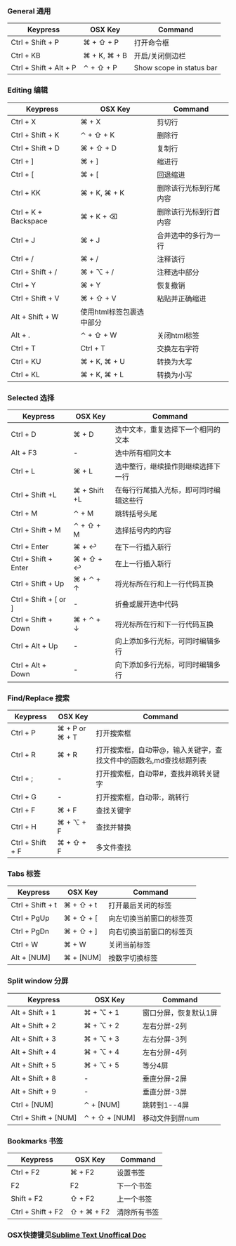 ### General 通用

| Keypress | OSX Key | Command |
| --- | --- |--- |
| Ctrl + Shift + P | ⌘ + ⇧ + P | 打开命令框 |
| Ctrl + KB | ⌘ + K, ⌘ + B | 开启/关闭侧边栏 |
| Ctrl + Shift + Alt + P | ⌃ + ⇧ + P |Show scope in status bar |

<!-- more -->
### Editing 编辑

| Keypress | OSX Key | Command |
| --- | --- |--- |
| Ctrl + X | ⌘ + X |剪切行 |
| Ctrl + Shift + K | ⌃ + ⇧ + K |删除行 |
| Ctrl + Shift + D | ⌘ + ⇧ + D | 复制行 |
| Ctrl + ] | ⌘ + ] | 缩进行 |
| Ctrl + [ | ⌘ + [ |回退缩进 |
| Ctrl + KK | ⌘ + K, ⌘ + K |删除该行光标到行尾内容 |
| Ctrl + K + Backspace | ⌘ + K + ⌫ | 删除该行光标到行首内容 |
| Ctrl + J | ⌘ + J | 合并选中的多行为一行 |
| Ctrl + / | ⌘ + / |注释该行 |
| Ctrl + Shift + / | ⌘ + ⌥ + / | 注释选中部分 |
| Ctrl + Y | ⌘ + Y | 恢复撤销 |
| Ctrl + Shift + V| ⌘ + ⇧ + V | 粘贴并正确缩进 |
| Alt + Shift + W | 使用html标签包裹选中部分 |
| Alt + .| ⌃ + ⇧ + W | 关闭html标签 |
| Ctrl + T | Ctrl + T | 交换左右字符 |
| Ctrl + KU | ⌘ + K, ⌘ + U | 转换为大写 |
| Ctrl + KL| ⌘ + K, ⌘ + L | 转换为小写 |


### Selected 选择

| Keypress | OSX Key | Command |
| --- | --- |--- |
| Ctrl + D | ⌘ + D | 选中文本，重复选择下一个相同的文本 |
| Alt + F3 | - | 选中所有相同文本 |
| Ctrl + L | ⌘ + L |选中整行，继续操作则继续选择下一行 |
| Ctrl + Shift +L | ⌘ + Shift +L |在每行行尾插入光标，即可同时编辑这些行 |
| Ctrl + M | ⌃ + M | 跳转括号头尾 |
| Ctrl + Shift + M | ⌃ + ⇧ + M | 选择括号内的内容 |
| Ctrl + Enter | ⌘ + ↩ | 在下一行插入新行 |
| Ctrl + Shift + Enter| ⌘ + ⇧ + ↩ | 在上一行插入新行 |
| Ctrl + Shift + Up| ⌘ + ⌃ + ↑ | 将光标所在行和上一行代码互换 |
| Ctrl + Shift + [ or ]| - | 折叠或展开选中代码 |
| Ctrl + Shift + Down| ⌘ + ⌃ + ↓ | 将光标所在行和下一行代码互换 |
| Ctrl + Alt + Up| - | 向上添加多行光标，可同时编辑多行 |
| Ctrl + Alt + Down | - |向下添加多行光标，可同时编辑多行 |


### Find/Replace 搜索

| Keypress | OSX Key | Command |
| --- | --- |--- |
| Ctrl + P | ⌘ + P or ⌘ + T | 打开搜索框 |
| Ctrl + R | ⌘ + R | 打开搜索框，自动带@，输入关键字，查找文件中的函数名,md查找标题列表 |
| Ctrl + ; | - |打开搜索框，自动带#，查找并跳转关键字 |
| Ctrl + G | - | 打开搜索框，自动带:，跳转行 |
| Ctrl + F | ⌘ + F | 查找关键字 |
| Ctrl + H | ⌘ + ⌥ + F   |查找并替换 |
| Ctrl + Shift + F | ⌘ + ⇧ + F | 多文件查找 |


### Tabs 标签

| Keypress | OSX Key | Command |
| --- | --- |--- |
| Ctrl + Shift + t | ⌘ + ⇧ + t | 打开最后关闭的标签 |
| Ctrl + PgUp | ⌘ + ⇧ + [ | 向左切换当前窗口的标签页 |
| Ctrl + PgDn | ⌘ + ⇧ + ] | 向右切换当前窗口的标签页 |
| Ctrl + W | ⌘ + W | 关闭当前标签 |
| Alt + [NUM] | ⌘ + [NUM] | 按数字切换标签 |


### Split window 分屏

| Keypress | OSX Key | Command |
| --- | --- |--- |
| Alt + Shift + 1 | ⌘ + ⌥ + 1 | 窗口分屏，恢复默认1屏 |
| Alt + Shift + 2 | ⌘ + ⌥ + 2 | 左右分屏-2列 |
| Alt + Shift + 3 | ⌘ + ⌥ + 3 | 左右分屏-3列 |
| Alt + Shift + 4 | ⌘ + ⌥ + 4 | 左右分屏-4列 |
| Alt + Shift + 5 | ⌘ + ⌥ + 5 | 等分4屏 |
| Alt + Shift + 8 | - | 垂直分屏-2屏 |
| Alt + Shift + 9 | - | 垂直分屏-3屏 |
| Ctrl + [NUM] | ⌃ + [NUM] | 跳转到1--4屏 |
| Ctrl + Shift + [NUM] | ⌃ + ⇧ + [NUM] | 移动文件到屏num |


### Bookmarks 书签

| Keypress | OSX Key | Command |
| --- | --- |--- |
| Ctrl + F2 | ⌘ + F2 | 设置书签 |
| F2 | F2 | 下一个书签 |
| Shift + F2 | ⇧ + F2 | 上一个书签 |
| Ctrl + Shift + F2 | ⇧ + ⌘ + F2 | 清除所有书签 |

### OSX快捷键见[Sublime Text Unoffical Doc][Doc_Url]



[Doc_Url]:http://docs.sublimetext.info/en/latest/reference/keyboard_shortcuts_osx.html
